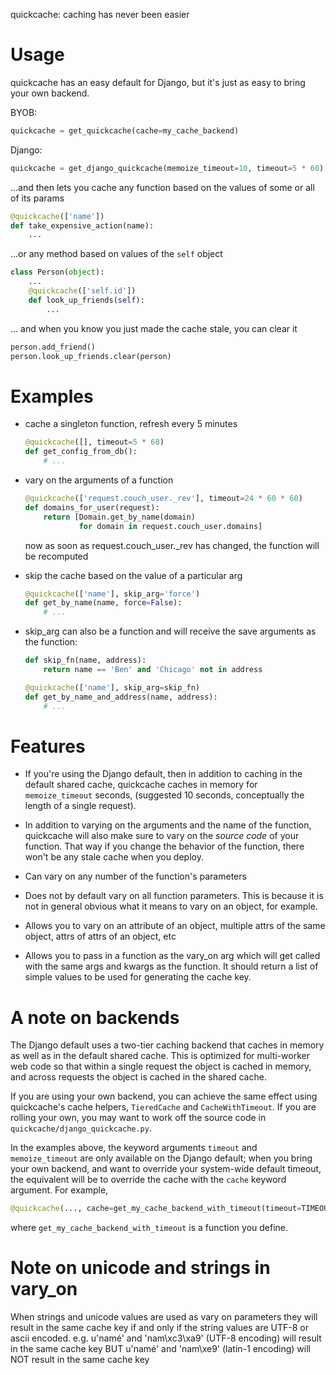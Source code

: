 quickcache: caching has never been easier

# Usage
quickcache has an easy default for Django, but it's just as easy to bring your own backend.

BYOB:

```python
quickcache = get_quickcache(cache=my_cache_backend)
```

Django:
```python
quickcache = get_django_quickcache(memoize_timeout=10, timeout=5 * 60)
```

...and then lets you cache any function based on the values of some or all of its params

```python
@quickcache(['name'])
def take_expensive_action(name):
    ...
```

...or any method based on values of the `self` object

```python
class Person(object):
    ...
    @quickcache(['self.id'])
    def look_up_friends(self):
        ...
```

... and when you know you just made the cache stale, you can clear it


```python
person.add_friend()
person.look_up_friends.clear(person)
```

# Examples

- cache a singleton function, refresh every 5 minutes
  ```python
  @quickcache([], timeout=5 * 60)
  def get_config_from_db():
      # ...
  ```

- vary on the arguments of a function
  ```python
  @quickcache(['request.couch_user._rev'], timeout=24 * 60 * 60)
  def domains_for_user(request):
      return [Domain.get_by_name(domain)
              for domain in request.couch_user.domains]
  ```
  now as soon as request.couch_user._rev has changed,
  the function will be recomputed

- skip the cache based on the value of a particular arg
  ```python
  @quickcache(['name'], skip_arg='force')
  def get_by_name(name, force=False):
      # ...
  ```

- skip_arg can also be a function and will receive the save arguments as the function:
  ```python
  def skip_fn(name, address):
      return name == 'Ben' and 'Chicago' not in address

  @quickcache(['name'], skip_arg=skip_fn)
  def get_by_name_and_address(name, address):
      # ...
  ```

# Features

- If you're using the Django default,
  then in addition to caching in the default shared cache,
  quickcache caches in memory for `memoize_timeout` seconds,
  (suggested 10 seconds, conceptually the length of a single request).

- In addition to varying on the arguments and the name of the function,
  quickcache will also make sure to vary
  on the _source code_ of your function.
  That way if you change the behavior of the function, there won't be
  any stale cache when you deploy.

- Can vary on any number of the function's parameters

- Does not by default vary on all function parameters.
  This is because it is not in general obvious what it means
  to vary on an object, for example.

- Allows you to vary on an attribute of an object,
  multiple attrs of the same object, attrs of attrs of an object, etc

- Allows you to pass in a function as the vary_on arg which will get called
  with the same args and kwargs as the function. It should return a list of simple
  values to be used for generating the cache key.

# A note on backends

The Django default uses a two-tier caching backend that caches in memory
as well as in the default shared cache.
This is optimized for multi-worker web code so that within a single request
the object is cached in memory, and across requests the object is cached
in the shared cache.

If you are using your own backend, you can achieve the same effect
using quickcache's cache helpers, `TieredCache` and `CacheWithTimeout`.
If you are rolling your own, you may want to work off the source code in
`quickcache/django_quickcache.py`.

In the examples above, the keyword arguments `timeout` and `memoize_timeout`
are only available on the Django default; when you bring your own backend,
and want to override your system-wide default timeout, the equivalent will be
to override the cache with the `cache` keyword argument. For example,

```python
@quickcache(..., cache=get_my_cache_backend_with_timeout(timeout=TIMEOUT))
```

where `get_my_cache_backend_with_timeout` is a function you define.

# Note on unicode and strings in vary_on

When strings and unicode values are used as vary on parameters they will result in the
same cache key if and only if the string values are UTF-8 or ascii encoded.
e.g.
u'namé' and 'nam\xc3\xa9' (UTF-8 encoding) will result in the same cache key
BUT
u'namé' and 'nam\xe9' (latin-1 encoding) will NOT result in the same cache key
